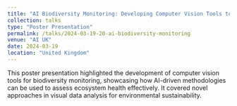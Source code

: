 ```yaml
---
title: "AI Biodiversity Monitoring: Developing Computer Vision Tools to Assess Ecosystem Health"
collection: talks
type: "Poster Presentation"
permalink: /talks/2024-03-19-20-ai-biodiversity-monitoring
venue: "AI UK"
date: 2024-03-19
location: "United Kingdom"
---
```


This poster presentation highlighted the development of computer vision tools for biodiversity monitoring, showcasing how AI-driven methodologies can be used to assess ecosystem health effectively. It covered novel approaches in visual data analysis for environmental sustainability.
